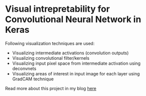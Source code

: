 # Visual intrepretability for Convolutional Neural Network in Keras
Following visualization techniques are used:
* Visualizing intermediate activations (convolution outputs)
* Visualizing convolutional filter/kernels
* Visualizing input pixel space from intermediate activation using deconvnets
* Visualizing areas of interest in input image for each layer using GradCAM technique

Read more about this project in my blog [here](https://towardsdatascience.com/visual-interpretability-for-convolutional-neural-networks-2453856210ce)
